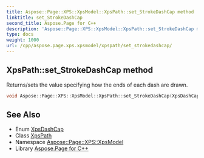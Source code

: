 ```yaml
---
title: Aspose::Page::XPS::XpsModel::XpsPath::set_StrokeDashCap method
linktitle: set_StrokeDashCap
second_title: Aspose.Page for C++
description: 'Aspose::Page::XPS::XpsModel::XpsPath::set_StrokeDashCap method. Returns/sets the value specifying how the ends of each dash are drawn in C++.'
type: docs
weight: 1000
url: /cpp/aspose.page.xps.xpsmodel/xpspath/set_strokedashcap/
---
```

## XpsPath::set_StrokeDashCap method


Returns/sets the value specifying how the ends of each dash are drawn.

```cpp
void Aspose::Page::XPS::XpsModel::XpsPath::set_StrokeDashCap(XpsDashCap value)
```

## See Also

* Enum [XpsDashCap](../../xpsdashcap/)
* Class [XpsPath](../)
* Namespace [Aspose::Page::XPS::XpsModel](../../)
* Library [Aspose.Page for C++](../../../)

